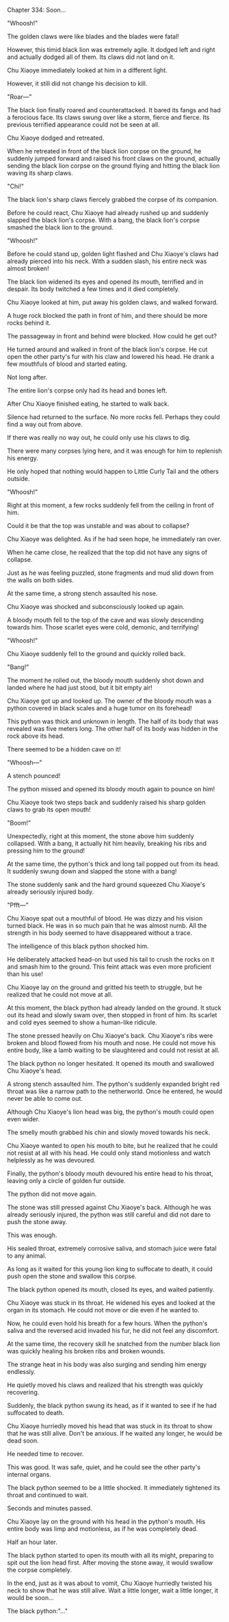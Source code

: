 Chapter 334: Soon…

"Whoosh\!"

The golden claws were like blades and the blades were fatal\!

However, this timid black lion was extremely agile. It dodged left and right and actually dodged all of them. Its claws did not land on it.

Chu Xiaoye immediately looked at him in a different light.

However, it still did not change his decision to kill.

"Roar—"

The black lion finally roared and counterattacked. It bared its fangs and had a ferocious face. Its claws swung over like a storm, fierce and fierce. Its previous terrified appearance could not be seen at all.

Chu Xiaoye dodged and retreated.

When he retreated in front of the black lion corpse on the ground, he suddenly jumped forward and raised his front claws on the ground, actually sending the black lion corpse on the ground flying and hitting the black lion waving its sharp claws.

"Chi\!"

The black lion's sharp claws fiercely grabbed the corpse of its companion.

Before he could react, Chu Xiaoye had already rushed up and suddenly slapped the black lion's corpse. With a bang, the black lion's corpse smashed the black lion to the ground.

"Whoosh\!"

Before he could stand up, golden light flashed and Chu Xiaoye's claws had already pierced into his neck. With a sudden slash, his entire neck was almost broken\!

The black lion widened its eyes and opened its mouth, terrified and in despair. Its body twitched a few times and it died completely.

Chu Xiaoye looked at him, put away his golden claws, and walked forward.

A huge rock blocked the path in front of him, and there should be more rocks behind it.

The passageway in front and behind were blocked. How could he get out?

He turned around and walked in front of the black lion's corpse. He cut open the other party's fur with his claw and lowered his head. He drank a few mouthfuls of blood and started eating.

Not long after.

The entire lion's corpse only had its head and bones left.

After Chu Xiaoye finished eating, he started to walk back.

Silence had returned to the surface. No more rocks fell. Perhaps they could find a way out from above.

If there was really no way out, he could only use his claws to dig.

There were many corpses lying here, and it was enough for him to replenish his energy.

He only hoped that nothing would happen to Little Curly Tail and the others outside.

"Whoosh\!"

Right at this moment, a few rocks suddenly fell from the ceiling in front of him.

Could it be that the top was unstable and was about to collapse?

Chu Xiaoye was delighted. As if he had seen hope, he immediately ran over.

When he came close, he realized that the top did not have any signs of collapse.

Just as he was feeling puzzled, stone fragments and mud slid down from the walls on both sides.

At the same time, a strong stench assaulted his nose.

Chu Xiaoye was shocked and subconsciously looked up again.

A bloody mouth fell to the top of the cave and was slowly descending towards him. Those scarlet eyes were cold, demonic, and terrifying\!

"Whoosh\!"

Chu Xiaoye suddenly fell to the ground and quickly rolled back.

"Bang\!"

The moment he rolled out, the bloody mouth suddenly shot down and landed where he had just stood, but it bit empty air\!

Chu Xiaoye got up and looked up. The owner of the bloody mouth was a python covered in black scales and a huge tumor on its forehead\!

This python was thick and unknown in length. The half of its body that was revealed was five meters long. The other half of its body was hidden in the rock above its head.

There seemed to be a hidden cave on it\!

"Whoosh—"

A stench pounced\!

The python missed and opened its bloody mouth again to pounce on him\!

Chu Xiaoye took two steps back and suddenly raised his sharp golden claws to grab its open mouth\!

"Boom\!"

Unexpectedly, right at this moment, the stone above him suddenly collapsed. With a bang, it actually hit him heavily, breaking his ribs and pressing him to the ground\!

At the same time, the python's thick and long tail popped out from its head. It suddenly swung down and slapped the stone with a bang\!

The stone suddenly sank and the hard ground squeezed Chu Xiaoye's already seriously injured body.

"Pfft—"

Chu Xiaoye spat out a mouthful of blood. He was dizzy and his vision turned black. He was in so much pain that he was almost numb. All the strength in his body seemed to have disappeared without a trace.

The intelligence of this black python shocked him.

He deliberately attacked head-on but used his tail to crush the rocks on it and smash him to the ground. This feint attack was even more proficient than his use\!

Chu Xiaoye lay on the ground and gritted his teeth to struggle, but he realized that he could not move at all.

At this moment, the black python had already landed on the ground. It stuck out its head and slowly swam over, then stopped in front of him. Its scarlet and cold eyes seemed to show a human-like ridicule.

The stone pressed heavily on Chu Xiaoye's back. Chu Xiaoye's ribs were broken and blood flowed from his mouth and nose. He could not move his entire body, like a lamb waiting to be slaughtered and could not resist at all.

The black python no longer hesitated. It opened its mouth and swallowed Chu Xiaoye's head.

A strong stench assaulted him. The python's suddenly expanded bright red throat was like a narrow path to the netherworld. Once he entered, he would never be able to come out.

Although Chu Xiaoye's lion head was big, the python's mouth could open even wider.

The smelly mouth grabbed his chin and slowly moved towards his neck.

Chu Xiaoye wanted to open his mouth to bite, but he realized that he could not resist at all with his head. He could only stand motionless and watch helplessly as he was devoured.

Finally, the python's bloody mouth devoured his entire head to his throat, leaving only a circle of golden fur outside.

The python did not move again.

The stone was still pressed against Chu Xiaoye's back. Although he was already seriously injured, the python was still careful and did not dare to push the stone away.

This was enough.

His sealed throat, extremely corrosive saliva, and stomach juice were fatal to any animal.

As long as it waited for this young lion king to suffocate to death, it could push open the stone and swallow this corpse.

The black python opened its mouth, closed its eyes, and waited patiently.

Chu Xiaoye was stuck in its throat. He widened his eyes and looked at the organ in its stomach. He could not move or die even if he wanted to.

Now, he could even hold his breath for a few hours. When the python's saliva and the reversed acid invaded his fur, he did not feel any discomfort.

At the same time, the recovery skill he snatched from the number black lion was quickly healing his broken ribs and broken wounds.

The strange heat in his body was also surging and sending him energy endlessly.

He quietly moved his claws and realized that his strength was quickly recovering.

Suddenly, the black python swung its head, as if it wanted to see if he had suffocated to death.

Chu Xiaoye hurriedly moved his head that was stuck in its throat to show that he was still alive. Don't be anxious. If he waited any longer, he would be dead soon.

He needed time to recover.

This was good. It was safe, quiet, and he could see the other party's internal organs.

The black python seemed to be a little shocked. It immediately tightened its throat and continued to wait.

Seconds and minutes passed.

Chu Xiaoye lay on the ground with his head in the python's mouth. His entire body was limp and motionless, as if he was completely dead.

Half an hour later.

The black python started to open its mouth with all its might, preparing to spit out the lion head first. After moving the stone away, it would swallow the corpse completely.

In the end, just as it was about to vomit, Chu Xiaoye hurriedly twisted his neck to show that he was still alive. Wait a little longer, wait a little longer, it would be soon…

The black python:"…"